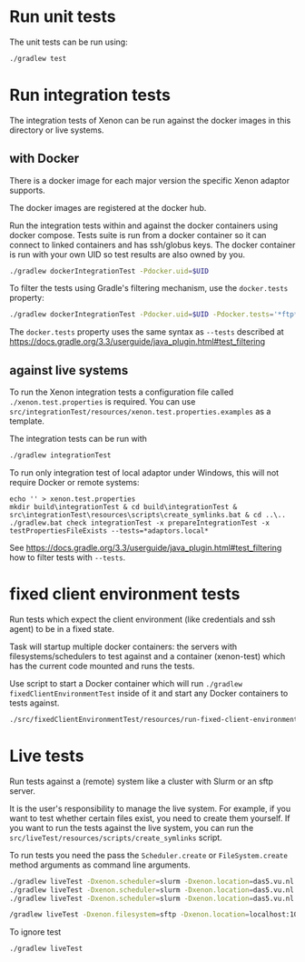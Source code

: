 # Run unit tests

The unit tests can be run using:
```bash
./gradlew test
```

# Run integration tests

The integration tests of Xenon can be run against the docker images in this directory or live systems.
 
## with Docker

There is a docker image for each major version the specific Xenon adaptor supports.

The docker images are registered at the docker hub.

Run the integration tests within and against the docker containers using docker compose. 
Tests suite is run from a docker container so it can connect to linked containers and has ssh/globus keys. 
The docker container is run with your own UID so test results are also owned by you.

```bash
./gradlew dockerIntegrationTest -Pdocker.uid=$UID
```

To filter the tests using Gradle's filtering mechanism, use the `docker.tests` property:

```bash
./gradlew dockerIntegrationTest -Pdocker.uid=$UID -Pdocker.tests='*ftp*'
```

The `docker.tests` property uses the same syntax as `--tests` described at https://docs.gradle.org/3.3/userguide/java_plugin.html#test_filtering

## against live systems

To run the Xenon integration tests a configuration file called `./xenon.test.properties` is required. 
You can use `src/integrationTest/resources/xenon.test.properties.examples` as a template.

The integration tests can be run with
```bash
./gradlew integrationTest
```

To run only integration test of local adaptor under Windows, this will not require Docker or remote systems:
```
echo '' > xenon.test.properties
mkdir build\integrationTest & cd build\integrationTest & src\integrationTest\resources\scripts\create_symlinks.bat & cd ..\..
./gradlew.bat check integrationTest -x prepareIntegrationTest -x testPropertiesFileExists --tests=*adaptors.local*
```

See https://docs.gradle.org/3.3/userguide/java_plugin.html#test_filtering how to filter tests with `--tests`.

# fixed client environment tests

Run tests which expect the client environment (like credentials and ssh agent) to be in a fixed state.

Task will startup multiple docker containers: the servers with filesystems/schedulers to test against and a container (xenon-test) which has the current code mounted and runs the tests.


Use script to start a Docker container which will run `./gradlew fixedClientEnvironmentTest` inside of it and start any Docker containers to tests against.
```bash
./src/fixedClientEnvironmentTest/resources/run-fixed-client-environment-test.sh
```

# Live tests

Run tests against a (remote) system like a cluster with Slurm or an sftp server. 

It is the user's responsibility to manage the live system. For example, if you want to test whether certain files 
exist, you need to create them yourself. If you want to run the tests against the live system, you can run the `src/liveTest/resources/scripts/create_symlinks` script.

To run tests you need the pass the `Scheduler.create` or `FileSystem.create` method arguments as command line arguments.
```bash
./gradlew liveTest -Dxenon.scheduler=slurm -Dxenon.location=das5.vu.nl -Dxenon.adaptors.slurm.strictHostKeyChecking=false
./gradlew liveTest -Dxenon.scheduler=slurm -Dxenon.location=das5.vu.nl -Dxenon.username=username -Dxenon.password=password
./gradlew liveTest -Dxenon.scheduler=slurm -Dxenon.location=das5.vu.nl -Dxenon.username=username -Dxenon.certfile=pathtocertfile [ -Dxenon.passphrase=passphrase ] 

/gradlew liveTest -Dxenon.filesystem=sftp -Dxenon.location=localhost:10022  -Dxenon.username=xenon -Dxenon.password=javagat -Dxenon.adaptors.file.sftp.strictHostKeyChecking=false -Dxenon.adaptors.file.sftp.loadKnownHosts=false
```

To ignore test
```bash
./gradlew liveTest
```